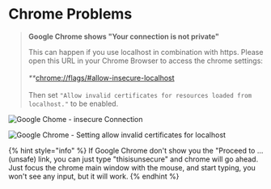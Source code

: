 # Chrome Problems

> **Google Chrome shows "Your connection is not private"**
>
> This can happen if you use localhost in combination with https. Please open this URL in your Chrome Browser to access the chrome settings:\
> \
> _\*\*_[chrome://flags/#allow-insecure-localhost](chrome://flags/#allow-insecure-localhost)\
> \
> Then set `"Allow invalid certificates for resources loaded from localhost."` to be enabled.

![Google Chome - insecure Connection](../.gitbook/assets/chrome-insecure-localhost.jpg)

![Google Chrome - Setting allow invalid certificates for localhost](../.gitbook/assets/chrome-setting-localhost-https.jpg)

{% hint style="info" %}
If Google Chrome don't show you the "Proceed to ... (unsafe) link, you can just type "thisisunsecure" and chrome will go ahead.\
Just focus the chrome main window with the mouse, and start typing, you won't see any input, but it will work.
{% endhint %}
